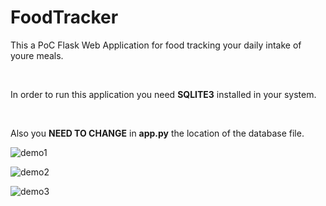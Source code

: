 # FoodTracker

<p>This a PoC Flask Web Application for food tracking your daily intake of youre meals.</p><br/>
<p>In order to run this application you need <strong>SQLITE3</strong> installed in your system.</p><br/>
<p>Also you <strong>NEED TO CHANGE</strong> in <strong>app.py</strong> the location of the database file.</p>

![demo1](https://github.com/user-attachments/assets/c93b48c1-f307-4fc1-b03d-8ad7f740f434)

![demo2](https://github.com/user-attachments/assets/adb922cc-d5ed-4557-b4e8-47db3a3e1a7d)

![demo3](https://github.com/user-attachments/assets/10862825-a1c0-4356-9e86-ae8d1d3ac783)
